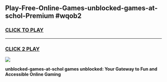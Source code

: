 
## Play-Free-Online-Games-unblocked-games-at-schol-Premium #wqob2
<h3>
<a href="https://premium.freeplayer.one?title=unblocked-games-at-schol&ref=8M">CLICK TO PLAY</a></h3>
<hr>

<h3>
<a href="https://premium.freeplayer.one?title=unblocked-games-at-schol&ref=8M">CLICK 2 PLAY</a>
  
</h3>

<a href="https://premium.freeplayer.one?title=unblocked-games-at-schol&ref=8M"><img src="https://clearcache.store/games.png"></a>


**unblocked-games-at-schol games unblocked: Your Gateway to Fun and Accessible Online Gaming**
